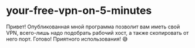 # your-free-vpn-on-5-minutes
Привет! Опубликованная мной программа позволит вам иметь свой VPN, всего-лишь надо подобрать рабочий хост, а также скопировать от него порт. Готово! Приятного использования! 😅
